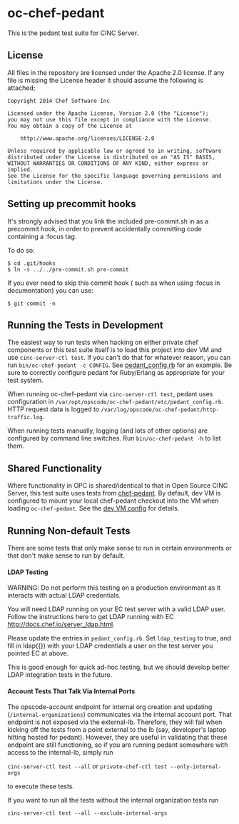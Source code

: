 # oc-chef-pedant
This is the pedant test suite for CINC Server.

## License

All files in the repository are licensed under the Apache 2.0 license. If any
file is missing the License header it should assume the following is attached;

```
Copyright 2014 Chef Software Inc

Licensed under the Apache License, Version 2.0 (the "License");
you may not use this file except in compliance with the License.
You may obtain a copy of the License at

    http://www.apache.org/licenses/LICENSE-2.0

Unless required by applicable law or agreed to in writing, software
distributed under the License is distributed on an "AS IS" BASIS,
WITHOUT WARRANTIES OR CONDITIONS OF ANY KIND, either express or implied.
See the License for the specific language governing permissions and
limitations under the License.
```

## Setting up precommit hooks

It's strongly advised that you link the included pre-commit.sh in as
a precommit hook, in order to prevent accidentally committing code
containing a :focus tag.

To do so:

    $ cd .git/hooks
    $ ln -s ../../pre-commit.sh pre-commit

If you ever need to skip this commit hook ( such as when using :focus in
documentation) you can use:

    $ git commit -n


## Running the Tests in Development

The easiest way to run tests when hacking on either private chef
components or this test suite itself is to load this project into dev VM
and use `cinc-server-ctl test`. If you can't do that for whatever
reason, you can run `bin/oc-chef-pedant -c CONFIG`. See
[pedant_config.rb](pedant_config.rb) for an example. Be sure
to correctly configure pedant for Ruby/Erlang as appropriate for your
test system.

When running oc-chef-pedant via `cinc-server-ctl test`, pedant uses
configuration in `/var/opt/opscode/oc-chef-pedant/etc/pedant_config.rb`.
HTTP request data is logged to
`/var/log/opscode/oc-chef-pedant/http-traffic.log`.

When running tests manually, logging (and lots of other options) are
configured by command line switches. Run `bin/oc-chef-pedant -h` to list
them.

## Shared Functionality

Where functionality in OPC is shared/identical to that in Open Source
CINC Server, this test suite uses tests from
[chef-pedant](https://github.com/chef/chef-pedant). By default, dev
VM is configured to mount your local chef-pedant checkout into the VM
when loading `oc-chef-pedant`. See the [dev VM config](https://github.com/chef/opscode-dev-vm/blob/master/config/projects.json)
for details.

## Running Non-default Tests

There are some tests that only make sense to run in certain environments or that don't make sense to run by default.

#### LDAP Testing

WARNING: Do not perform this testing on a production environment as it interacts with actual LDAP credentials.

You will need LDAP running on your EC test server with a valid LDAP user. Follow the instructions here to get LDAP running with EC http://docs.chef.io/server_ldap.html.

Please update the entries in `pedant_config.rb`. Set `ldap_testing` to true,
and fill in ldap({}) with your LDAP credentials a user on the test server you pointed EC at above.

This is good enough for quick ad-hoc testing, but we should develop better LDAP integration tests in the future.

#### Account Tests That Talk Via Internal Ports

The opscode-account endpoint for internal org creation and updating (```/internal-organizations```) communicates via the internal account port. That endpoint is not exposed via the external-lb. Therefore, they will fail when kicking off the tests from a point external to the lb (say, developer's laptop hitting hosted for pedant). However, they are useful in validating that these endpoint are still functioning, so if you are running pedant somewhere with access to the internal-lb, simply run

```cinc-server-ctl test --all``` or ```private-chef-ctl test --only-internal-orgs```

to execute these tests.

If you want to run all the tests without the internal organization tests run

```cinc-server-ctl test --all --exclude-internal-orgs```
